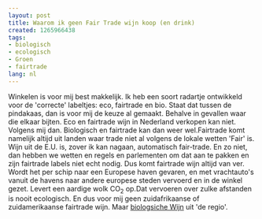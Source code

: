 ```yaml
---
layout: post
title: Waarom ik geen Fair Trade wijn koop (en drink)
created: 1265966438
tags:
- biologisch
- ecologisch
- Groen
- fairtrade
lang: nl
---
```

Winkelen is voor mij best makkelijk. Ik heb een soort radartje ontwikkeld voor de 'correcte' labeltjes: eco, fairtrade en bio. Staat dat tussen de pindakaas, dan is voor mij de keuze al gemaakt. Behalve in gevallen waar die elkaar bijten. Eco en fairtrade wijn in Nederland verkopen kan niet. Volgens mij dan. Biologisch en fairtrade kan dan weer wel.Fairtrade komt namelijk altijd uit landen waar trade niet al volgens de lokale wetten 'Fair' is. Wijn uit de E.U. is, zover ik kan nagaan, automatisch fair-trade. En zo niet, dan hebben we wetten en regels en parlementen om dat aan te pakken en zijn fairtrade labels niet echt nodig. Dus komt fairtrade wijn altijd van ver. Wordt het per schip naar een Europese haven gevaren, en met vrachtauto's vanuit de havens naar andere europese steden vervoerd en in de winkel gezet. Levert een aardige wolk CO<sub>2</sub> op.Dat vervoeren over zulke afstanden is nooit ecologisch. En dus voor mij geen zuidafrikaanse of zuidamerikaanse fairtrade wijn. Maar [biologsiche Wijn](http://www.organicwine.nl/) uit 'de regio'. 
